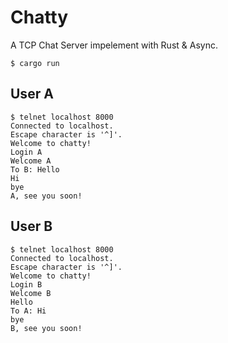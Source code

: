 # Chatty

A TCP Chat Server impelement with Rust & Async.

```shell
$ cargo run
```

## User A
```shell
$ telnet localhost 8000
Connected to localhost.
Escape character is '^]'.
Welcome to chatty!
Login A
Welcome A
To B: Hello
Hi
bye
A, see you soon!
```

## User B
```shell
$ telnet localhost 8000
Connected to localhost.
Escape character is '^]'.
Welcome to chatty!
Login B
Welcome B
Hello
To A: Hi
bye
B, see you soon!
```
